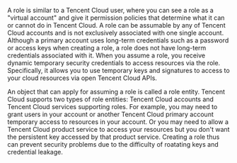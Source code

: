 A role is similar to a Tencent Cloud user,  where you can see a role as a  "virtual account"  and give it permission policies that determine what it can or cannot do in Tencent Cloud. A role can be assumable by any of Tencent Cloud accounts and is not exclusively associated with one single account. Although a primary account uses long-term credentials such as a password or access keys when creating a role, a role does not have long-term credentials associated with it.  When you assume a role, you receive dynamic temporary security credentials to access resources via the role. Specifically, it allows you to use temporary keys and signatures to access to your cloud resources via open Tencent Cloud APIs.

An object that can apply for assuming a role is called a role entity. Tencent Cloud supports two types of role entities: Tencent Cloud accounts and Tencent Cloud services supporting roles. For example, you may need to grant users in your account or another Tencent Cloud primary account temporary access to resources in your account. Or you may need to allow a Tencent Cloud product service to access your resources but you don't want the persistent key accessed by that product service. Creating a role thus can prevent security problems due to the difficulty of roatating keys and credential leakage.
